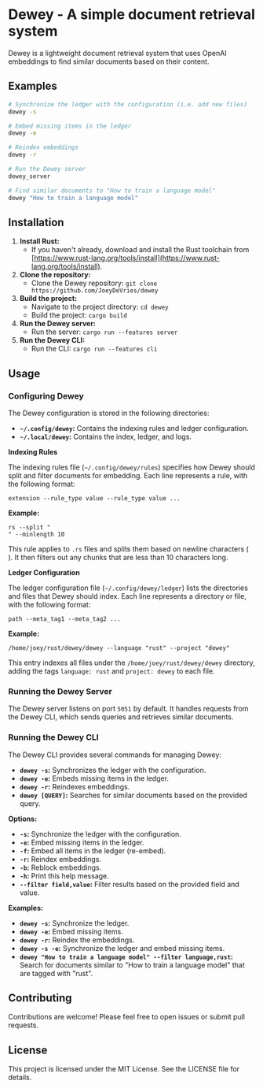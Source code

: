# Dewey - A simple document retrieval system

Dewey is a lightweight document retrieval system that uses OpenAI embeddings to find similar documents based on their content.

## Examples

```bash
# Synchronize the ledger with the configuration (i.e. add new files)
dewey -s

# Embed missing items in the ledger
dewey -e

# Reindex embeddings
dewey -r

# Run the Dewey server
dewey_server

# Find similar documents to "How to train a language model"
dewey "How to train a language model"
```

## Installation

1. **Install Rust:**
   - If you haven't already, download and install the Rust toolchain from [https://www.rust-lang.org/tools/install](https://www.rust-lang.org/tools/install).
2. **Clone the repository:**
   - Clone the Dewey repository: `git clone https://github.com/JoeyDeVries/dewey`
3. **Build the project:**
   - Navigate to the project directory: `cd dewey`
   - Build the project: `cargo build`
4. **Run the Dewey server:**
   - Run the server: `cargo run --features server`
5. **Run the Dewey CLI:**
   - Run the CLI: `cargo run --features cli`

## Usage

### Configuring Dewey

The Dewey configuration is stored in the following directories:

- **`~/.config/dewey`:** Contains the indexing rules and ledger configuration.
- **`~/.local/dewey`:** Contains the index, ledger, and logs.

**Indexing Rules**

The indexing rules file (`~/.config/dewey/rules`) specifies how Dewey should split and filter documents for embedding. Each line represents a rule, with the following format:

```
extension --rule_type value --rule_type value ...
```

**Example:**

```
rs --split "
" --minlength 10
```

This rule applies to `.rs` files and splits them based on newline characters (`
`). It then filters out any chunks that are less than 10 characters long.

**Ledger Configuration**

The ledger configuration file (`~/.config/dewey/ledger`) lists the directories and files that Dewey should index. Each line represents a directory or file, with the following format:

```
path --meta_tag1 --meta_tag2 ...
```

**Example:**

```
/home/joey/rust/dewey/dewey --language "rust" --project "dewey"
```

This entry indexes all files under the `/home/joey/rust/dewey/dewey` directory, adding the tags `language: rust` and `project: dewey` to each file.

### Running the Dewey Server

The Dewey server listens on port `5051` by default. It handles requests from the Dewey CLI, which sends queries and retrieves similar documents.

### Running the Dewey CLI

The Dewey CLI provides several commands for managing Dewey:

- **`dewey -s`:** Synchronizes the ledger with the configuration.
- **`dewey -e`:** Embeds missing items in the ledger.
- **`dewey -r`:** Reindexes embeddings.
- **`dewey [QUERY]`:** Searches for similar documents based on the provided query.

**Options:**

- **`-s`:** Synchronize the ledger with the configuration.
- **`-e`:** Embed missing items in the ledger.
- **`-f`:** Embed all items in the ledger (re-embed).
- **`-r`:** Reindex embeddings.
- **`-b`:** Reblock embeddings.
- **`-h`:** Print this help message.
- **`--filter field,value`:** Filter results based on the provided field and value.

**Examples:**

- **`dewey -s`:** Synchronize the ledger.
- **`dewey -e`:** Embed missing items.
- **`dewey -r`:** Reindex the embeddings.
- **`dewey -s -e`:** Synchronize the ledger and embed missing items.
- **`dewey "How to train a language model" --filter language,rust`:** Search for documents similar to "How to train a language model" that are tagged with "rust".

## Contributing

Contributions are welcome! Please feel free to open issues or submit pull requests.

## License

This project is licensed under the MIT License. See the LICENSE file for details.
